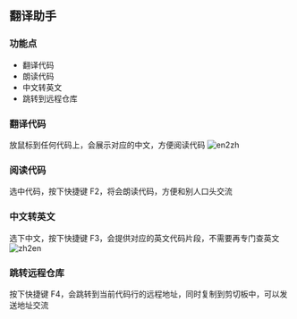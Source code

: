 ## 翻译助手

### 功能点
- 翻译代码
- 朗读代码
- 中文转英文
- 跳转到远程仓库


### 翻译代码
放鼠标到任何代码上，会展示对应的中文，方便阅读代码
![en2zh](https://i.postimg.cc/63Pt236S/en2zh.gif)

### 阅读代码
选中代码，按下快捷键 F2，将会朗读代码，方便和别人口头交流

### 中文转英文
选下中文，按下快捷键 F3，会提供对应的英文代码片段，不需要再专门查英文
![zh2en](https://i.postimg.cc/MZRpM7Rm/zh2en.gif)

### 跳转远程仓库
按下快捷键 F4，会跳转到当前代码行的远程地址，同时复制到剪切板中，可以发送地址交流
